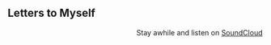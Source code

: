 ## Letters to Myself

<div align="right">
Stay awhile and listen on <a href="https://soundcloud.com/joshduffney/sets/letters">SoundCloud</a>
</div>

<br>
